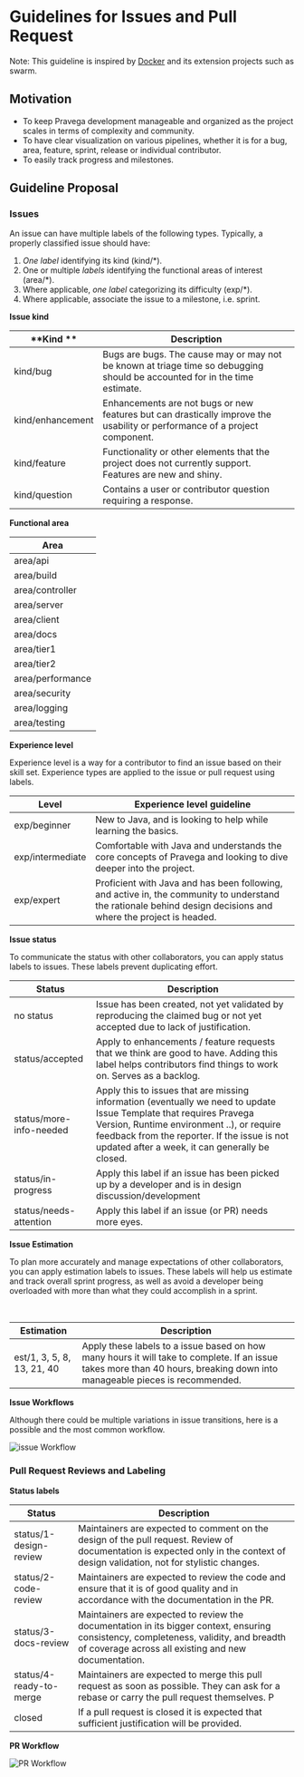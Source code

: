 Guidelines for Issues and Pull Request
======================================

Note: This guideline is inspired by
[Docker](https://github.com/docker/dockercraft/blob/master/CONTRIBUTING.md) and
its extension projects such as swarm. 

Motivation
----------
-   To keep Pravega development manageable and organized as the project scales in
    terms of complexity and community.
-   To have clear visualization on various pipelines, whether it is for a bug,
    area, feature, sprint, release or individual contributor.
-   To easily track progress and milestones.

Guideline Proposal
------------------

### Issues

An issue can have multiple labels of the following types. Typically, a properly
classified issue should have:
1.  *One label* identifying its kind (kind/\*).
2.  One or multiple *labels* identifying the functional areas of interest
    (area/\*).
3.  Where applicable, *one label* categorizing its difficulty (exp/\*).
4.  Where applicable, associate the issue to a milestone, i.e. sprint.

**Issue kind**

| **Kind **        | **Description**                                                                                                              |
|------------------|------------------------------------------------------------------------------------------------------------------------------|
| kind/bug         | Bugs are bugs. The cause may or may not be known at triage time so debugging should be accounted for in the time estimate. |
| kind/enhancement | Enhancements are not bugs or new features but can drastically improve the usability or performance of a project component.       |
| kind/feature     | Functionality or other elements that the project does not currently support. Features are new and shiny.                     |
| kind/question    | Contains a user or contributor question requiring a response.                                                                |

  
**Functional area**

| **Area**         |
|------------------|
| area/api         |
| area/build       |
| area/controller  |
| area/server      |
| area/client      |
| area/docs        |
| area/tier1       |
| area/tier2       |
| area/performance |
| area/security    |
| area/logging    |
| area/testing     |

**Experience level**

Experience level is a way for a contributor to find an issue based on their
skill set. Experience types are applied to the issue or pull request using
labels.

| **Level**        | **Experience level guideline**                                                                                                                                    |
|------------------|-------------------------------------------------------------------------------------------------------------------------------------------------------------------|
| exp/beginner     | New to Java, and is looking to help while learning the basics.                                                                                                 |
| exp/intermediate | Comfortable with Java and understands the core concepts of Pravega and looking to dive deeper into the project.                                                   |
| exp/expert       | Proficient with Java and has been following, and active in, the community to understand the rationale behind design decisions and where the project is headed. |

**Issue status**

To communicate the status with other collaborators, you can apply status labels
to issues. These labels prevent duplicating effort.

| **Status**              | **Description**                                                                                                                                                                                                                                                    |
|-------------------------|--------------------------------------------------------------------------------------------------------------------------------------------------------------------------------------------------------------------------------------------------------------------|
| no status               | Issue has been created, not yet validated by reproducing the claimed bug or not yet accepted due to lack of justification.                                                                                                                                              |
| status/accepted         | Apply to enhancements / feature requests that we think are good to have. Adding this label helps contributors find things to work on. Serves as a backlog.                                                                                                         |
| status/more-info-needed | Apply this to issues that are missing information (eventually we need to update Issue Template that requires Pravega Version, Runtime environment ..), or require feedback from the reporter. If the issue is not updated after a week, it can generally be closed. |
| status/in-progress      | Apply this label if an issue has been picked up by a developer and is in design discussion/development                                                                                                                                                                |
| status/needs-attention  | Apply this label if an issue (or PR) needs more eyes.                                                                                                                                                                                                              |

  
**Issue Estimation**

To plan more accurately and manage expectations of other collaborators, you can
apply estimation labels to issues. These labels will help us estimate and track
overall sprint progress, as well as avoid a developer being overloaded with more than what they could accomplish in a sprint.

 

| **Estimation**             | **Description**                                                                                                                                                      |
|----------------------------|----------------------------------------------------------------------------------------------------------------------------------------------------------------------|
| est/1, 3, 5, 8, 13, 21, 40 | Apply these labels to a issue based on how many hours it will take to complete. If an issue takes more than 40 hours, breaking down into manageable pieces is recommended. |

**Issue Workflows**

Although there could be multiple variations in issue transitions, here is a
possible and the most common workflow. 

![issue Workflow](https://github.com/emccode/pravega/blob/master/doc/img/Github%20Issue%20Workflow.png)



### Pull Request Reviews and Labeling

**Status labels**

| **Status**              | **Description**                                                                                                                                                                                                       |
|-------------------------|-----------------------------------------------------------------------------------------------------------------------------------------------------------------------------------------------------------------------|
| status/1-design-review  | Maintainers are expected to comment on the design of the pull request. Review of documentation is expected only in the context of design validation, not for stylistic changes.  |
| status/2-code-review    | Maintainers are expected to review the code and ensure that it is of good quality and in accordance with the documentation in the PR.                                             |
| status/3-docs-review    | Maintainers are expected to review the documentation in its bigger context, ensuring consistency, completeness, validity, and breadth of coverage across all existing and new documentation.                          |
| status/4-ready-to-merge | Maintainers are expected to merge this pull request as soon as possible. They can ask for a rebase or carry the pull request themselves. P                                      |
| closed                  | If a pull request is closed it is expected that sufficient justification will be provided.                                                                                                                            |

**PR Workflow**

![PR Workflow](https://github.com/emccode/pravega/blob/master/doc/img/Github%20PR%20Workflow.png)
